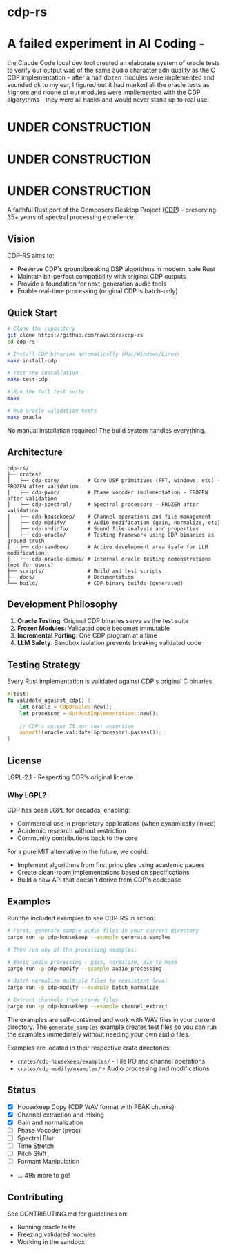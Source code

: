 # cdp-rs

# A failed experiment in AI Coding - 

the Claude Code local dev tool created an elaborate system of oracle tests to verify our output was of the same audio character adn quality as the C CDP implementation - after a half dozen modules were implemented and sounded ok to my ear, I figured out it had marked all the oracle tests as #ignore and noone of our modules were impllemented with the CDP algorythms - they were all hacks and would never stand up to real use.

# UNDER CONSTRUCTION

# UNDER CONSTRUCTION

# UNDER CONSTRUCTION

A faithful Rust port of the Composers Desktop Project ([CDP](https://github.com/ComposersDesktop/CDP8)) - preserving 35+ years of spectral processing excellence.

## Vision

CDP-RS aims to:
- Preserve CDP's groundbreaking DSP algorithms in modern, safe Rust
- Maintain bit-perfect compatibility with original CDP outputs
- Provide a foundation for next-generation audio tools
- Enable real-time processing (original CDP is batch-only)

## Quick Start

```bash
# Clone the repository
git clone https://github.com/navicore/cdp-rs
cd cdp-rs

# Install CDP binaries automatically (Mac/Windows/Linux)
make install-cdp

# Test the installation
make test-cdp

# Run the full test suite
make

# Run oracle validation tests
make oracle
```

No manual installation required! The build system handles everything.

## Architecture

```
cdp-rs/
├── crates/
│   ├── cdp-core/         # Core DSP primitives (FFT, windows, etc) - FROZEN after validation
│   ├── cdp-pvoc/         # Phase vocoder implementation - FROZEN after validation  
│   ├── cdp-spectral/     # Spectral processors - FROZEN after validation
│   ├── cdp-housekeep/    # Channel operations and file management
│   ├── cdp-modify/       # Audio modification (gain, normalize, etc)
│   ├── cdp-sndinfo/      # Sound file analysis and properties
│   ├── cdp-oracle/       # Testing framework using CDP binaries as ground truth
│   ├── cdp-sandbox/      # Active development area (safe for LLM modification)
│   └── cdp-oracle-demos/ # Internal oracle testing demonstrations (not for users)
├── scripts/              # Build and test scripts
├── docs/                 # Documentation
└── build/                # CDP binary builds (generated)
```

## Development Philosophy

1. **Oracle Testing**: Original CDP binaries serve as the test suite
2. **Frozen Modules**: Validated code becomes immutable
3. **Incremental Porting**: One CDP program at a time
4. **LLM Safety**: Sandbox isolation prevents breaking validated code

## Testing Strategy

Every Rust implementation is validated against CDP's original C binaries:

```rust
#[test]
fn validate_against_cdp() {
    let oracle = CdpOracle::new();
    let processor = OurRustImplementation::new();
    
    // CDP's output IS our test assertion
    assert!(oracle.validate(&processor).passes());
}
```

## License

LGPL-2.1 - Respecting CDP's original license.

### Why LGPL?

CDP has been LGPL for decades, enabling:
- Commercial use in proprietary applications (when dynamically linked)
- Academic research without restriction  
- Community contributions back to the core

For a pure MIT alternative in the future, we could:
- Implement algorithms from first principles using academic papers
- Create clean-room implementations based on specifications
- Build a new API that doesn't derive from CDP's codebase

## Examples

Run the included examples to see CDP-RS in action:

```bash
# First, generate sample audio files in your current directory
cargo run -p cdp-housekeep --example generate_samples

# Then run any of the processing examples:

# Basic audio processing - gain, normalize, mix to mono
cargo run -p cdp-modify --example audio_processing

# Batch normalize multiple files to consistent level
cargo run -p cdp-modify --example batch_normalize

# Extract channels from stereo files
cargo run -p cdp-housekeep --example channel_extract
```

The examples are self-contained and work with WAV files in your current directory. The `generate_samples` example creates test files so you can run the examples immediately without needing your own audio files.

Examples are located in their respective crate directories:
- `crates/cdp-housekeep/examples/` - File I/O and channel operations
- `crates/cdp-modify/examples/` - Audio processing and modifications

## Status

- [x] Housekeep Copy (CDP WAV format with PEAK chunks)
- [x] Channel extraction and mixing
- [x] Gain and normalization
- [ ] Phase Vocoder (pvoc)
- [ ] Spectral Blur
- [ ] Time Stretch
- [ ] Pitch Shift
- [ ] Formant Manipulation
- ... 495 more to go!

## Contributing

See CONTRIBUTING.md for guidelines on:
- Running oracle tests
- Freezing validated modules
- Working in the sandbox
